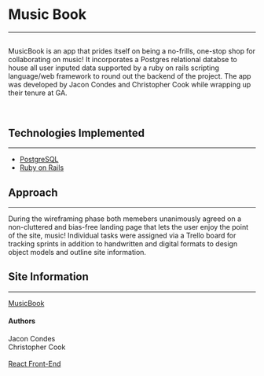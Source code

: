 
<h1>Music Book</h1>
<hr>
 <h2></h2>
<p>MusicBook is an app that prides itself on being a no-frills, one-stop shop for collaborating on music! It incorporates a Postgres relational databse to house all user inputed data supported by a ruby on rails scripting language/web framework to round out the backend of the project. The app was developed by Jacon Condes and Christopher Cook while wrapping up their tenure at GA.  </p>
<br />
<h2>Technologies Implemented</h2>
<hr>
<ul>
  <li><a href="https://www.postgresql.org">PostgreSQL</a></li>
  <li><a href="https://rubyonrails.org">Ruby on Rails</a></li>
</ul>
<h2>Approach</h2>
<hr>
<p>During the wireframing phase both memebers unanimously agreed on a non-cluttered and bias-free landing page that lets the user enjoy the point of the site, music! Individual tasks were assigned via a Trello board for tracking sprints in addition to  handwritten and digital formats to design object models and outline site information.  </p>


<h2>Site Information</h2>
<hr>
<a href="https://stark-cove-90859.herokuapp.com">MusicBook</a>

<h4>Authors</h4>
Jacon Condes<br />
Christopher Cook

<br />
<br />
<a href="https://github.com/christopher-cook/MusicBook_front_end">React Front-End</a>

